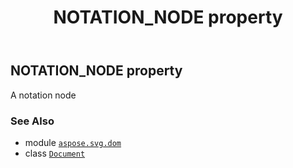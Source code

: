 ﻿---
title: NOTATION_NODE property
second_title: Aspose.SVG for Python via .NET API References
description: 
type: docs
weight: 560
url: /python-net/aspose.svg.dom/document/notation_node/
is_root: false
---

## NOTATION_NODE property


A notation node

### See Also
* module [`aspose.svg.dom`](../../)
* class [`Document`](/svg/python-net/aspose.svg.dom/document)
